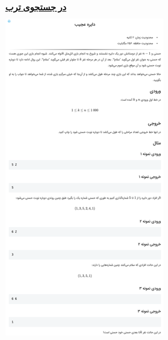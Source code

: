 # [در جستجوی ترب](https://quera.ir/problemset/contest/62451/%D8%B3%D8%A4%D8%A7%D9%84-%D9%BE%DB%8C%D8%A7%D8%AF%D9%87-%D8%B3%D8%A7%D8%B2%DB%8C-%D8%AF%D8%B1-%D8%AC%D8%B3%D8%AA%D8%AC%D9%88%DB%8C-%D8%AA%D8%B1%D8%A8)

![github-octocat](https://github.com/kasrazarei39/Quera-Answers/blob/main/Questions/contest/%D8%AF%D8%A7%DB%8C%D8%B1%D9%87%20%D8%B9%D8%AC%DB%8C%D8%A8-34081/question.png)

